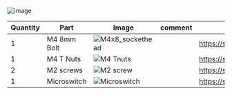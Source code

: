 
![image](https://user-images.githubusercontent.com/37383368/149449043-a26b4d95-4db9-438f-9670-e727e376d02b.png)

| Quantity | Part                         | Image             | comment  | Links  |
| ------ | ----                           | -------              | -----  | -----	|
| 1       | M4 8mm Bolt      | ![M4x8_sockethead](https://user-images.githubusercontent.com/37383368/149449111-e8b148c2-940f-489d-a9e7-483800bf3ffb.png) |  |  https://s.click.aliexpress.com/e/_9RMap3  |
| 1       | M4 T Nuts                    | ![M4 Tnuts](https://user-images.githubusercontent.com/37383368/137783436-4e1c6bae-e78c-47b5-b697-86cc7f41cef6.PNG) | | https://s.click.aliexpress.com/e/_AsGUWF |
| 2       | M2 screws   | ![M2 screw](https://user-images.githubusercontent.com/37383368/149449254-cc8e6c93-33ad-41bf-9780-cfccb2615263.PNG) |  | https://s.click.aliexpress.com/e/_AqRXCI|
| 1       | Microswitch   | ![Microswitch](https://user-images.githubusercontent.com/37383368/149449377-f2db733a-2491-4c56-bcb1-ec3281d330af.PNG) |  | https://s.click.aliexpress.com/e/_9AtjK6 |
